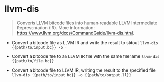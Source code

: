 # llvm-dis
> Converts LLVM bitcode files into human-readable LLVM Intermediate Representation (IR).
> More information: <https://www.llvm.org/docs/CommandGuide/llvm-dis.html>.

- Convert a bitcode file as LLVM IR and write the result to stdout
`llvm-dis {{path/to/input.bc}} -o -`

- Convert a bitcode file to an LLVM IR file with the same filename
`llvm-dis {{path/to/file.bc}}`

- Convert a bitcode file to LLVM IR, writing the result to the specified file
`llvm-dis {{path/to/input.bc}} -o {{path/to/output.ll}}`
